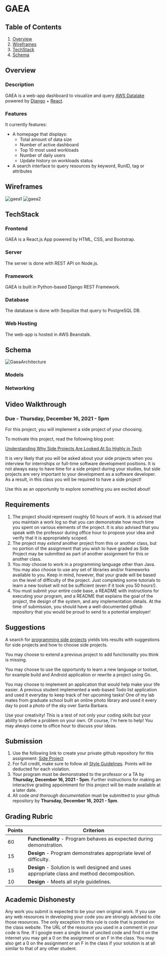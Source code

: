 GAEA
============

## Table of Contents
1. [Overview](#Overview)
2. [Wireframes](#Wireframes)
3. [TechStack](#TechStack)
4. [Schema](#Schema)

## Overview
### Description
GAEA is a web-app dashboard to visualize and query [AWS Datalake](https://aws.amazon.com/solutions/implementations/data-lake-solution/) powered by [Django](https://www.djangoproject.com/) + [React](https://reactjs.org/).

### Features

It currently features:

- A homepage that displays:
    - Total amount of data size
    - Number of active dashboard
    - Top 10 most used workloads
    - Number of daily users
    - Update history on workloads status
- A search interface to query resources by keyword, RunID, tag or attributes


## Wireframes
![gaea1](https://user-images.githubusercontent.com/60201466/138014716-9162be01-db68-4349-b246-8f4160425d88.jpg)
![gaea2](https://user-images.githubusercontent.com/60201466/138014722-b793f975-f480-40b4-98ba-bfdd7b563e43.jpg)

## TechStack
### Frontend
GAEA is a React.js App powered by HTML, CSS, and Bootstrap.

### Server
The server is done with REST API on Node.js.

### Framework
GAEA is built in Python-based Django REST Framework.

### Database
The database is done with Sequilize that query to PostgreSQL DB.

### Web Hosting
The web-app is hosted in AWS Beanstalk.

## Schema 

![GaeaArchitecture](https://user-images.githubusercontent.com/60201466/138249641-57944a61-450c-4791-9076-5945c5f9e752.png)


### Models

### Networking

## Video Walkthrough


### Due - Thursday, December 16, 2021 - 5pm

For this project, you will implement a side project of your choosing.

To motivate this project, read the following blog post:

[Understanding Why Side Projects Are Looked At So Highly in Tech](https://www.linkedin.com/pulse/understanding-why-side-projects-looked-so-highly-tech-ming-chow/)

It is very likely that you will be asked about your side projects when you interview for internships or full-time software development positions. It is not always easy to have time for a side project during your studies, but side projects are very important to your development as a software developer. As a result, in this class you will be required to have a side project! 

Use this as an opportunity to explore something you are excited about! 

## Requirements

1. The project should represent roughly 50 hours of work. It is advised that you maintain a work log so that you can demonstrate how much time you spent on various elements of the project. It is also advised that you speak with the professor during office hour to propose your idea and verify that it is appropriately scoped.
2. The project may *extend* another project from this or another class, but no portion of the assignment that you wish to have graded as Side Project may be submitted as part of another assignment for this or another class.
3. You *may* choose to work in a programming language other than Java. You may also choose to use any set of libraries and/or frameworks available to you. Keep in mind, however, that your grade will be based on the level of difficulty of the project. Just completing some tutorials to learn a new toolset will not be sufficient (even if it took you 50 hours!).
4. You must submit your entire code base, a README with instructions for executing your program, and a README that explains the goal of the project, the design of the system, and any implementation details. At the time of submission, you should have a well-documented github repository that you would be proud to send to a potential employer!

## Suggestions

A search for [programming side projects](https://www.google.com/search?q=programming+side+projects&oq=programming+side+projects&aqs=chrome..69i57.3250j0j7&sourceid=chrome&ie=UTF-8) yields lots results with suggestions for side projects and how to choose side projects.

You may choose to extend a previous project to add functionality you think is missing.

You may choose to use the opportunity to learn a new language or toolset, for example build and Android application or rewrite a project using Go.

You may choose to implement an application that would help make your life easier. A previous student implemented a web-based Todo list application and used it everyday to keep track of her upcoming tasks! One of my lab mates from graduate school built an online photo library and used it every day to post a photo of the sky over Santa Barbara. 

Use your creativity! This is a test of not only your coding skills but your ability to define a problem on your own. Of course, I'm here to help! You may always come to office hour to discuss your ideas.

## Submission

1. Use the following link to create your private github repository for this assignment: [Side Project](https://classroom.github.com/a/rMpWJJ-_)
2. For full credit, make sure to follow all [Style Guidelines](https://github.com/CS601-F21/notes/blob/main/admin/style.md). Points will be deducted for each violation.
3. Your program must be demonstrated to the professor or a TA by **Thursday, December 16, 2021 - 5pm**. Further instructions for making an interactive grading appointment for this project will be made available at a later date.
4. All code *and thorough documentation* must be submitted to your github repository by **Thursday, December 16, 2021 - 5pm**.

## Grading Rubric

| Points | Criterion |
| ------ | -------- |  
| 60 | **Functionality** - Program behaves as expected during demonstration. |  
| 15 | **Design** - Program demonstrates appropriate level of difficulty. |  
| 15 | **Design** - Solution is well designed and uses appropriate class and method decomposition. | 
| 10 | **Design** - Meets all style guidelines. |  


## Academic Dishonesty

Any work you submit is expected to be your own original work. If you use any web resources in developing your code you are strongly advised to cite those resources. The only exception to this rule is code that is posted on the class website. The URL of the resource you used in a comment in your code is fine. If I google even a single line of uncited code and find it on the internet you may get a 0 on the assignment or an F in the class. You may also get a 0 on the assignment or an F in the class if your solution is at all similar to that of any other student.

